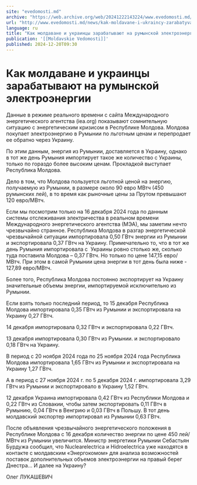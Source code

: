 ```yaml
---
site: "evedomosti.md"
archive: "https://web.archive.org/web/20241222143224/www.evedomosti.md/news/kak-moldavane-i-ukraincy-zarabatyvayut-na-rumynskoj-elektroe"
url: "http://www.evedomosti.md/news/kak-moldavane-i-ukraincy-zarabatyvayut-na-rumynskoj-elektroe"
language: ru
title: "Как молдаване и украинцы зарабатывают на румынской электроэнергии"
publication: '[[Moldavskie Vedomosti]]'
published: 2024-12-20T09:30
---
```


# Как молдаване и украинцы зарабатывают на румынской электроэнергии

Данные в режиме реального времени с сайта Международного энергетического агентства (iea.org) показывают сомнительную ситуацию с энергетическим кризисом в Республике Молдова. Молдова покупает электроэнергию в Румынии по льготным ценам и перепродает ее обратно через Украину.

По этим данным, энергия из Румынии, доставляется в Украину, однако в тот же день Румыния импортирует такое же количество с Украины, только по гораздо более высоким ценам. Прокладкой выступает Республика Молдова.

Дело в том, что Молдова пользуется льготной ценой на энергию, получаемую из Румынии, в размере около 90 евро МВтч (450 румынских лей), в то время как рыночные цены за Прутом превышают 120 евро/МВтч.

Если мы посмотрим только на 16 декабря 2024 года по данным системы отслеживания электричества в реальном времени Международного энергетического агентства (МЭА), мы заметим нечто чрезвычайно странное. Республика Молдова в разгар энергетической чрезвычайной ситуации импортировала 0,50 ГВтч энергии из Румынии и экспортировала 0,37 ГВтч на Украину. Примечательно то, что в тот же день Румыния импортировала с  Украины ровно столько же, сколько туда поставила Молдова – 0,37 ГВтч. Но только по цене 147,15 евро/МВтч. При этом в самой Румынии цена энергии в тот день была ниже - 127,89 евро/МВтч.

Более того, Республика Молдова постоянно экспортирует на Украину значительные объемы энергии, импортируемой исключительно из Румынии.

Если взять только последний период, то 15 декабря Республика Молдова импортировала 0,35 ГВтч из Румынии и экспортировала на Украину 0,27 ГВтч.

14 декабря импортировала 0,32 ГВтч и экспортировала 0,22 ГВтч.

13 декабря импортировала 0,30 ГВтч из Румынии. и экспортировало 0,18 ГВтч на Украину.

В период с 20 ноября 2024 года по 25 ноября 2024 года Республика Молдова импортировала 1,65 ГВтч из Румынии и экспортировала на Украину 1,27 ГВтч.

А в период с 27 ноября 2024 г. по 5 декабря 2024 г. импортировала 3,29 ГВтч из Румынии и экспортировало в Украину 1,52 ГВтч.

12 декабря Украина импортировала 0,42 ГВтч из Республики Молдова и 0,22 ГВтч из Словакии, чтобы затем экспортировать 0,11 ГВтч в Румынию, 0,04 ГВтч в Венгрию и 0,03 ГВтч в Польшу. В тот день молдавский экспортер импортировал из Румынии 0,63 ГВтч.

После объявления чрезвычайного энергетического положения в Республике Молдова с 16 декабря количество энергии по цене 450 лей/МВтч из Румынии увеличится. Министр энергетики Румынии Себастьян Бурдужа сообщил, что Nuclearelectrica и Hidroelectrica уже находятся в контакте с молдавским «Энергокомом» для анализа возможностей поставок дополнительных объемов электроэнергии на правый берег Днестра… И далее на Украину?

Олег ЛУКАШЕВИЧ